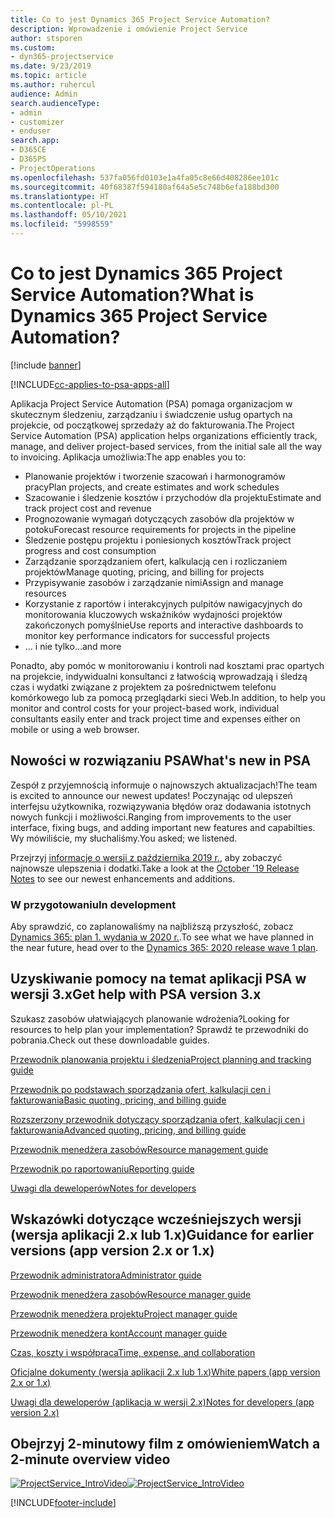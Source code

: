 ```yaml
---
title: Co to jest Dynamics 365 Project Service Automation?
description: Wprowadzenie i omówienie Project Service
author: stsporen
ms.custom:
- dyn365-projectservice
ms.date: 9/23/2019
ms.topic: article
ms.author: ruhercul
audience: Admin
search.audienceType:
- admin
- customizer
- enduser
search.app:
- D365CE
- D365PS
- ProjectOperations
ms.openlocfilehash: 537fa056fd0103e1a4fa05c8e66d408286ee101c
ms.sourcegitcommit: 40f68387f594180af64a5e5c748b6efa188bd300
ms.translationtype: HT
ms.contentlocale: pl-PL
ms.lasthandoff: 05/10/2021
ms.locfileid: "5998559"
---
```

# <a name="what-is-dynamics-365-project-service-automation"></a><span data-ttu-id="60deb-103">Co to jest Dynamics 365 Project Service Automation?</span><span class="sxs-lookup"><span data-stu-id="60deb-103">What is Dynamics 365 Project Service Automation?</span></span>

[!include [banner](../includes/psa-now-project-operations.md)]

[!INCLUDE[cc-applies-to-psa-apps-all](../includes/cc-applies-to-psa-apps-all.md)]

<span data-ttu-id="60deb-104">Aplikacja Project Service Automation (PSA) pomaga organizacjom w skutecznym śledzeniu, zarządzaniu i świadczenie usług opartych na projekcie, od początkowej sprzedaży aż do fakturowania.</span><span class="sxs-lookup"><span data-stu-id="60deb-104">The Project Service Automation (PSA) application helps organizations efficiently track, manage, and deliver project-based services, from the initial sale all the way to invoicing.</span></span> <span data-ttu-id="60deb-105">Aplikacja umożliwia:</span><span class="sxs-lookup"><span data-stu-id="60deb-105">The app enables you to:</span></span>

- <span data-ttu-id="60deb-106">Planowanie projektów i tworzenie szacowań i harmonogramów pracy</span><span class="sxs-lookup"><span data-stu-id="60deb-106">Plan projects, and create estimates and work schedules</span></span>
- <span data-ttu-id="60deb-107">Szacowanie i śledzenie kosztów i przychodów dla projektu</span><span class="sxs-lookup"><span data-stu-id="60deb-107">Estimate and track project cost and revenue</span></span>
- <span data-ttu-id="60deb-108">Prognozowanie wymagań dotyczących zasobów dla projektów w potoku</span><span class="sxs-lookup"><span data-stu-id="60deb-108">Forecast resource requirements for projects in the pipeline</span></span>
- <span data-ttu-id="60deb-109">Śledzenie postępu projektu i poniesionych kosztów</span><span class="sxs-lookup"><span data-stu-id="60deb-109">Track project progress and cost consumption</span></span>
- <span data-ttu-id="60deb-110">Zarządzanie sporządzaniem ofert, kalkulacją cen i rozliczaniem projektów</span><span class="sxs-lookup"><span data-stu-id="60deb-110">Manage quoting, pricing, and billing for projects</span></span>
- <span data-ttu-id="60deb-111">Przypisywanie zasobów i zarządzanie nimi</span><span class="sxs-lookup"><span data-stu-id="60deb-111">Assign and manage resources</span></span>
- <span data-ttu-id="60deb-112">Korzystanie z raportów i interakcyjnych pulpitów nawigacyjnych do monitorowania kluczowych wskaźników wydajności projektów zakończonych pomyślnie</span><span class="sxs-lookup"><span data-stu-id="60deb-112">Use reports and interactive dashboards to monitor key performance indicators for successful projects</span></span>
- <span data-ttu-id="60deb-113">... i nie tylko</span><span class="sxs-lookup"><span data-stu-id="60deb-113">...and more</span></span>

<span data-ttu-id="60deb-114">Ponadto, aby pomóc w monitorowaniu i kontroli nad kosztami prac opartych na projekcie, indywidualni konsultanci z łatwością wprowadzają i śledzą czas i wydatki związane z projektem za pośrednictwem telefonu komórkowego lub za pomocą przeglądarki sieci Web.</span><span class="sxs-lookup"><span data-stu-id="60deb-114">In addition, to help you monitor and control costs for your project-based work, individual consultants easily enter and track project time and expenses either on mobile or using a web browser.</span></span>

## <a name="whats-new-in-psa"></a><span data-ttu-id="60deb-115">Nowości w rozwiązaniu PSA</span><span class="sxs-lookup"><span data-stu-id="60deb-115">What's new in PSA</span></span>
<span data-ttu-id="60deb-116">Zespół z przyjemnością informuje o najnowszych aktualizacjach!</span><span class="sxs-lookup"><span data-stu-id="60deb-116">The team is excited to announce our newest updates!</span></span> <span data-ttu-id="60deb-117">Poczynając od ulepszeń interfejsu użytkownika, rozwiązywania błędów oraz dodawania istotnych nowych funkcji i możliwości.</span><span class="sxs-lookup"><span data-stu-id="60deb-117">Ranging from improvements to the user interface, fixing bugs, and adding important new features and capabilties.</span></span> <span data-ttu-id="60deb-118">Wy mówiliście, my słuchaliśmy.</span><span class="sxs-lookup"><span data-stu-id="60deb-118">You asked; we listened.</span></span>

<span data-ttu-id="60deb-119">Przejrzyj [informacje o wersji z października 2019 r.](/dynamics365-release-plan/2019wave2/index), aby zobaczyć najnowsze ulepszenia i dodatki.</span><span class="sxs-lookup"><span data-stu-id="60deb-119">Take a look at the [October '19 Release Notes](/dynamics365-release-plan/2019wave2/index) to see our newest enhancements and additions.</span></span>

### <a name="in-development"></a><span data-ttu-id="60deb-120">W przygotowaniu</span><span class="sxs-lookup"><span data-stu-id="60deb-120">In development</span></span>
<span data-ttu-id="60deb-121">Aby sprawdzić, co zaplanowaliśmy na najbliższą przyszłość, zobacz [Dynamics 365: plan 1. wydania w 2020 r.](/dynamics365-release-plan/2020wave1/index).</span><span class="sxs-lookup"><span data-stu-id="60deb-121">To see what we have planned in the near future, head over to the [Dynamics 365: 2020 release wave 1 plan](/dynamics365-release-plan/2020wave1/index).</span></span>

## <a name="get-help-with-psa-version-3x"></a><span data-ttu-id="60deb-122">Uzyskiwanie pomocy na temat aplikacji PSA w wersji 3.x</span><span class="sxs-lookup"><span data-stu-id="60deb-122">Get help with PSA version 3.x</span></span>
<span data-ttu-id="60deb-123">Szukasz zasobów ułatwiających planowanie wdrożenia?</span><span class="sxs-lookup"><span data-stu-id="60deb-123">Looking for resources to help plan your implementation?</span></span> <span data-ttu-id="60deb-124">Sprawdź te przewodniki do pobrania.</span><span class="sxs-lookup"><span data-stu-id="60deb-124">Check out these downloadable guides.</span></span>

 [<span data-ttu-id="60deb-125">Przewodnik planowania projektu i śledzenia</span><span class="sxs-lookup"><span data-stu-id="60deb-125">Project planning and tracking guide</span></span>](../psa/implementation-guides/project-planning-tracking.md)

 [<span data-ttu-id="60deb-126">Przewodnik po podstawach sporządzania ofert, kalkulacji cen i fakturowania</span><span class="sxs-lookup"><span data-stu-id="60deb-126">Basic quoting, pricing, and billing guide</span></span>](../psa/implementation-guides/begin-quoting-pricing-billing.md)

 [<span data-ttu-id="60deb-127">Rozszerzony przewodnik dotyczący sporządzania ofert, kalkulacji cen i fakturowania</span><span class="sxs-lookup"><span data-stu-id="60deb-127">Advanced quoting, pricing, and billing guide</span></span>](../psa/implementation-guides/adv-quoting-pricing-billing.md)

 [<span data-ttu-id="60deb-128">Przewodnik menedżera zasobów</span><span class="sxs-lookup"><span data-stu-id="60deb-128">Resource management guide</span></span>](../psa/implementation-guides/resource-management-guide.md)

 [<span data-ttu-id="60deb-129">Przewodnik po raportowaniu</span><span class="sxs-lookup"><span data-stu-id="60deb-129">Reporting guide</span></span>](../psa/implementation-guides/reporting-guide.md)

 [<span data-ttu-id="60deb-130">Uwagi dla deweloperów</span><span class="sxs-lookup"><span data-stu-id="60deb-130">Notes for developers</span></span>](../psa/developer-guides/overview-dev-notes-v3.x.md)

## <a name="guidance-for-earlier-versions-app-version-2x-or-1x"></a><span data-ttu-id="60deb-131">Wskazówki dotyczące wcześniejszych wersji (wersja aplikacji 2.x lub 1.x)</span><span class="sxs-lookup"><span data-stu-id="60deb-131">Guidance for earlier versions (app version 2.x or 1.x)</span></span>
 [<span data-ttu-id="60deb-132">Przewodnik administratora</span><span class="sxs-lookup"><span data-stu-id="60deb-132">Administrator guide</span></span>](../psa/admin-guide.md)

 [<span data-ttu-id="60deb-133">Przewodnik menedżera zasobów</span><span class="sxs-lookup"><span data-stu-id="60deb-133">Resource manager guide</span></span>](../psa/resource-manager-guide.md)

 [<span data-ttu-id="60deb-134">Przewodnik menedżera projektu</span><span class="sxs-lookup"><span data-stu-id="60deb-134">Project manager guide</span></span>](../psa/project-manager-guide.md)

 [<span data-ttu-id="60deb-135">Przewodnik menedżera kont</span><span class="sxs-lookup"><span data-stu-id="60deb-135">Account manager guide</span></span>](../psa/account-manager-guide.md)

 [<span data-ttu-id="60deb-136">Czas, koszty i współpraca</span><span class="sxs-lookup"><span data-stu-id="60deb-136">Time, expense, and collaboration</span></span>](../psa/time-expense-collaboration-guide.md)

 [<span data-ttu-id="60deb-137">Oficjalne dokumenty (wersja aplikacji 2.x lub 1.x)</span><span class="sxs-lookup"><span data-stu-id="60deb-137">White papers (app version 2.x or 1.x)</span></span>](../psa/white-papers.md)

 [<span data-ttu-id="60deb-138">Uwagi dla deweloperów (aplikacja w wersji 2.x)</span><span class="sxs-lookup"><span data-stu-id="60deb-138">Notes for developers (app version 2.x)</span></span>](../psa/developer-guides/add-custom-qoi-forms-v2.x.md)

 ## <a name="watch-a-2-minute-overview-video"></a><span data-ttu-id="60deb-139">Obejrzyj 2-minutowy film z omówieniem</span><span class="sxs-lookup"><span data-stu-id="60deb-139">Watch a 2-minute overview video</span></span>
 <a name="heroArea"></a> <span data-ttu-id="60deb-140">[![ProjectService_IntroVideo](../psa/media/project-service-intro-video.png "ProjectService_IntroVideo")](https://go.microsoft.com/fwlink/p/?LinkId=799457)</span><span class="sxs-lookup"><span data-stu-id="60deb-140">[![ProjectService_IntroVideo](../psa/media/project-service-intro-video.png "ProjectService_IntroVideo")](https://go.microsoft.com/fwlink/p/?LinkId=799457)</span></span>




[!INCLUDE[footer-include](../includes/footer-banner.md)]